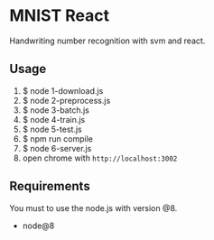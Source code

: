 # MNIST React

Handwriting number recognition with svm and react.

## Usage

1. $ node 1-download.js
2. $ node 2-preprocess.js
3. $ node 3-batch.js
4. $ node 4-train.js
5. $ node 5-test.js
6. $ npm run compile
7. $ node 6-server.js
8. open chrome with `http://localhost:3002`

## Requirements

You must to use the node.js with version @8.

- node@8
